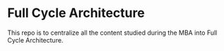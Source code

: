 # Full Cycle Architecture

This repo is to centralize all the content studied during the MBA into Full Cycle Architecture.

